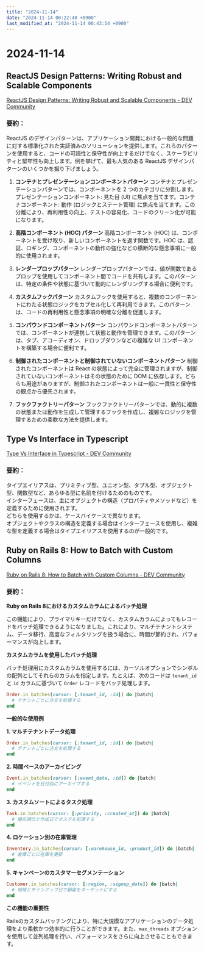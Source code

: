 ```yaml
---
title: "2024-11-14"
date: "2024-11-14 00:22:40 +0900"
last_modified_at: "2024-11-14 00:43:54 +0900"
---
```


# 2024-11-14
## ReactJS Design Patterns: Writing Robust and Scalable Components
[ReactJS Design Patterns: Writing Robust and Scalable Components - DEV Community](https://dev.to/abhishek_kumar_d9009a7ae6/reactjs-design-patterns-writing-robust-and-scalable-components-2a6h)

### 要約：

ReactJS のデザインパターンは、アプリケーション開発における一般的な問題に対する標準化された実証済みのソリューションを提供します。これらのパターンを使用すると、コードの可読性と保守性が向上するだけでなく、スケーラビリティと堅牢性も向上します。例を挙げて、最も人気のある ReactJS デザインパターンのいくつかを掘り下げましょう。

1. **コンテナとプレゼンテーションコンポーネントパターン**
コンテナとプレゼンテーションパターンでは、コンポーネントを 2 つのカテゴリに分割します。プレゼンテーションコンポーネント: 見た目 (UI) に焦点を当てます。コンテナコンポーネント: 動作 (ロジックとステート管理) に焦点を当てます。この分離により、再利用性の向上、テストの容易化、コードのクリーン化が可能になります。

2. **高階コンポーネント (HOC) パターン**
高階コンポーネント (HOC) は、コンポーネントを受け取り、新しいコンポーネントを返す関数です。HOC は、認証、ロギング、コンポーネントの動作の強化などの横断的な懸念事項に一般的に使用されます。

3. **レンダープロップパターン**
レンダープロップパターンでは、値が関数であるプロップを使用してコンポーネント間でコードを共有します。このパターンは、特定の条件や状態に基づいて動的にレンダリングする場合に便利です。

4. **カスタムフックパターン**
カスタムフックを使用すると、複数のコンポーネントにわたる状態ロジックをカプセル化して再利用できます。このパターンは、コードの再利用性と懸念事項の明確な分離を促進します。

5. **コンパウンドコンポーネントパターン**
コンパウンドコンポーネントパターンでは、コンポーネントが連携して状態と動作を管理できます。このパターンは、タブ、アコーディオン、ドロップダウンなどの複雑な UI コンポーネントを構築する場合に便利です。

6. **制御されたコンポーネントと制御されていないコンポーネントパターン**
制御されたコンポーネントは React の状態によって完全に管理されますが、制御されていないコンポーネントはその状態のために DOM に依存します。どちらも用途がありますが、制御されたコンポーネントは一般に一貫性と保守性の観点から優先されます。

7. **フックファクトリーパターン**
フックファクトリーパターンでは、動的に複数の状態または動作を生成して管理するフックを作成し、複雑なロジックを管理するための柔軟な方法を提供します。

## Type Vs Interface in Typescript
[Type Vs Interface in Typescript - DEV Community](https://dev.to/willon/type-vs-interface-in-typescript-4lag)

### 要約：
タイプエイリアスは、プリミティブ型、ユニオン型、タプル型、オブジェクト型、関数型など、あらゆる型に名前を付けるためのものです。  
インターフェースは、主にオブジェクトの構造（プロパティやメソッドなど）を定義するために使用されます。  
どちらを使用するかは、ケースバイケースで異なります。  
オブジェクトやクラスの構造を定義する場合はインターフェースを使用し、複雑な型を定義する場合はタイプエイリアスを使用するのが一般的です。

## Ruby on Rails 8: How to Batch with Custom Columns
[Ruby on Rails 8: How to Batch with Custom Columns - DEV Community](https://dev.to/jetthoughts/ruby-on-rails-8-how-to-batch-with-custom-columns-510p)

### 要約：
**Ruby on Rails 8におけるカスタムカラムによるバッチ処理**

この機能により、プライマリキーだけでなく、カスタムカラムによってもレコードをバッチ処理できるようになりました。これにより、マルチテナントシステム、データ移行、高度なフィルタリングを扱う場合に、時間が節約され、パフォーマンスが向上します。

**カスタムカラムを使用したバッチ処理**

バッチ処理用にカスタムカラムを使用するには、カーソルオプションでシンボルの配列としてそれらのカラムを指定します。たとえば、次のコードは `tenant_id` と `id` カラムに基づいて `Order` レコードをバッチ処理します。

```ruby
Order.in_batches(cursor: [:tenant_id, :id]) do |batch|
  # テナントごとに注文を処理する
end
```

**一般的な使用例**

**1. マルチテナントデータ処理**

```ruby
Order.in_batches(cursor: [:tenant_id, :id]) do |batch|
  # テナントごとに注文を処理する
end
```

**2. 時間ベースのアーカイビング**

```ruby
Event.in_batches(cursor: [:event_date, :id]) do |batch|
  # イベントを日付別にアーカイブする
end
```

**3. カスタムソートによるタスク処理**

```ruby
Task.in_batches(cursor: [:priority, :created_at]) do |batch|
  # 優先順位と作成日でタスクを処理する
end
```

**4. ロケーション別の在庫管理**
```rb
Inventory.in_batches(cursor: [:warehouse_id, :product_id]) do |batch|
  # 倉庫ごとに在庫を更新
end
```


**5. キャンペーンのカスタマーセグメンテーション**

```ruby
Customer.in_batches(cursor: [:region, :signup_date]) do |batch|
  # 地域とサインアップ日で顧客をターゲットにする
end
```

**この機能の重要性**

Railsのカスタムバッチングにより、特に大規模なアプリケーションのデータ処理をより柔軟かつ効率的に行うことができます。また、`max_threads` オプションを使用して並列処理を行い、パフォーマンスをさらに向上させることもできます。

